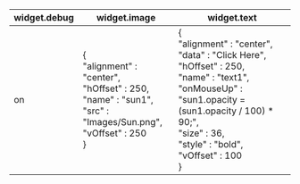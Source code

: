 |widget.debug  |widget.image  |widget.text
|---|---|---|
| on | {<br>  "alignment" : "center",<br>  "hOffset" : 250,<br>  "name" : "sun1",<br>  "src" : "Images\/Sun.png",<br>  "vOffset" : 250<br>} | {<br>  "alignment" : "center",<br>  "data" : "Click Here",<br>  "hOffset" : 250,<br>  "name" : "text1",<br>  "onMouseUp" : "sun1.opacity = (sun1.opacity \/ 100) * 90;",<br>  "size" : 36,<br>  "style" : "bold",<br>  "vOffset" : 100<br>} |